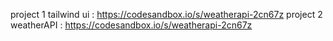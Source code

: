 project 1 tailwind ui : https://codesandbox.io/s/weatherapi-2cn67z
project 2 weatherAPI : https://codesandbox.io/s/weatherapi-2cn67z
